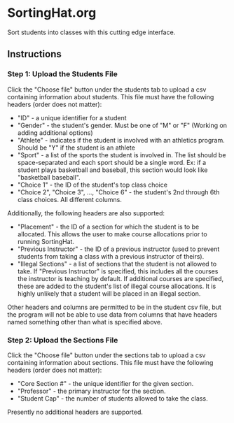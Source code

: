 # SortingHat.org
Sort students into classes with this cutting edge interface. 


## Instructions

### Step 1: Upload the Students File
Click the "Choose file" button under the students tab to upload a csv containing information about students. This 
file must have the following headers (order does not matter):

* "ID" - a unique identifier for a student
* "Gender" - the student's gender. Must be one of "M" or "F" (Working on adding additional options)
* "Athlete" - indicates if the student is involved with an athletics program. Should be "Y" if the student is an athlete
* "Sport" - a list of the sports the student is involved in. The list should be space-separated and each sport should
be a single word. Ex: if a student plays basketball and baseball, this section would look like "basketball baseball". 
* "Choice 1" - the ID of the student's top class choice
* "Choice 2", "Choice 3", ..., "Choice 6" - the student's 2nd through 6th class choices. All different columns.

Additionally, the following headers are also supported:
* "Placement" - the ID of a section for which the student is to be allocated. This allows the user to make course 
allocations prior to running SortingHat.
* "Previous Instructor" - the ID of a previous instructor (used to prevent students from taking a class with a 
previous instructor of theirs).
* "Illegal Sections" - a list of sections that the student is not allowed to take. If "Previous Instructor" is specified,
this includes all the courses the instructor is teaching by default. If additional courses are specified, these are added
to the student's list of illegal course allocations. It is highly unlikely that a student will be placed in an illegal 
section.

Other headers and columns are permitted to be in the student csv file, but the program will not be able to use data 
from columns that have headers named something other than what is specified above.


### Step 2: Upload the Sections File
Click the "Choose file" button under the sections tab to upload a csv containing information about sections. This 
file must have the following headers (order does not matter):

* "Core Section #" - the unique identifier for the given section. 
* "Professor" - the primary instructor for the section.
* "Student Cap" - the number of students allowed to take the class. 

Presently no additional headers are supported.  